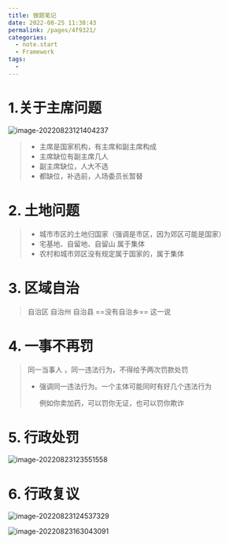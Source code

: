 ```yaml
---
title: 做题笔记
date: 2022-08-25 11:38:43
permalink: /pages/4f9321/
categories:
  - note.start
  - Framework
tags:
  - 
---
```

# 1.关于主席问题

![image-20220823121404237](https://i0.hdslb.com/bfs/album/9fe5458cad32d763c28cee0e59daa848f7eeb0c2.png)

> - 主席是国家机构，有主席和副主席构成
> - 主席缺位有副主席几人
> - 副主席缺位，人大不选
> - 都缺位，补选前，人场委员长暂替

# 2. 土地问题

> - 城市市区的土地归国家（强调是市区，因为郊区可能是国家）
> - 宅基地、自留地、自留山 属于集体
> - 农村和城市郊区没有规定属于国家的，属于集体

# 3. 区域自治

> 自治区  自治州  自治县     ==没有自治乡== 这一说

# 4. 一事不再罚

> 同一当事人 ，同一违法行为，不得给予两次罚款处罚
>
> - 强调同一违法行为。一个主体可能同时有好几个违法行为
>
>   例如你卖加药，可以罚你无证，也可以罚你欺诈

# 5. 行政处罚

![image-20220823123551558](https://i0.hdslb.com/bfs/album/c64262c834c8eae19f3a25c77057659a449f3f8a.png)

# 6. 行政复议

![image-20220823124537329](https://i0.hdslb.com/bfs/album/3cbd09ed1b7b69f06096f538b2e3c76fcf649cb1.png)







![image-20220823163043091](https://i0.hdslb.com/bfs/album/afec16ba674e1d7f611487117a6bf5870e89d30b.png)